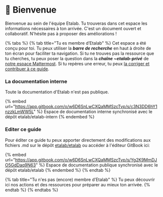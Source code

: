 # 👋 Bienvenue

Bienvenue au sein de l'équipe Etalab. Tu trouveras dans cet espace les informations nécessaires à ton arrivée. C'est un document ouvert et collaboratif. N'hésite pas à proposer des améliorations !

{% tabs %}
{% tab title="Tu es membre d’Etalab" %}
Cet espace a été conçu pour toi. Tu peux utiliser la _**barre de recherche**_ en haut à droite de ton écran pour faciliter ta navigation. Si tu ne trouves pas la ressource que tu cherches, tu peux poser la question dans la _**chaîne \~etalab-privé**_ de [notre espace Mattermost](https://www.notion.so/communaute/travailler-a-beta-gouv/jutilise-les-outils-de-la-communaute/mattermost). Si tu repères une erreur, tu peux [la corriger et contribuer à ce guide](https://www.notion.so/communaute/travailler-a-beta-gouv/jutilise-les-outils-de-la-communaute/gitbook/comment-contribuer-a-cette-documentation).

### La documentation interne

Toute la documentation d'Etalab n'est pas publique.

{% embed url="https://app.gitbook.com/o/w6D6SnLwCXQaMMSzcTvp/s/c3N3DD6hY1nzzkLmWW5L" %}
Espace de documentation interne synchronisé avec le dépôt etalab/etalab-intern
{% endembed %}

### Editer ce guide

Pour éditer ce guide tu peux apporter directement des modifications aux fichiers .md sur le dépôt [etalab/etalab](https://github.com/etalab/etalab) ou accéder à l'éditeur GitBook ici:&#x20;

{% embed url="https://app.gitbook.com/o/w6D6SnLwCXQaMMSzcTvp/s/Yg2K9MmDJO5GdDaq9N63" %}
Espace de documentation publique synchronisé avec le dépôt etalab/etalab
{% endembed %}
{% endtab %}

{% tab title="Tu n'es pas (encore) membre d’Etalab" %}
Tu peux découvrir ici nos actions et des ressources pour préparer au mieux ton arrivée.
{% endtab %}
{% endtabs %}
